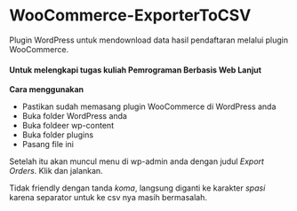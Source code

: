 # WooCommerce-ExporterToCSV
Plugin WordPress untuk mendownload data hasil pendaftaran melalui plugin WooCommerce.
<h4>Untuk melengkapi tugas kuliah Pemrograman Berbasis Web Lanjut</h4>
<strong>Cara menggunakan</strong>
<ul>
	<li>Pastikan sudah memasang plugin WooCommerce di WordPress anda</li>
	<li>Buka folder WordPress anda</li>
	<li>Buka foldeer wp-content</li>
	<li>Buka folder plugins</li>
	<li>Pasang file ini</li>
</ul>
Setelah itu akan muncul menu di wp-admin anda dengan judul <i>Export Orders</i>. Klik dan jalankan.

Tidak friendly dengan tanda <i>koma</i>, langsung diganti ke karakter <i>spasi</i> karena separator untuk ke csv nya masih bermasalah.
